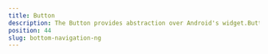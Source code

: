 ```yaml
---
title: Button
description: The Button provides abstraction over Android's widget.Button and iOS's UIButton. This component can be defined via HTML and we can set up its text value and set up tap event handler, which will be fired on button click.
position: 44
slug: bottom-navigation-ng
---
```

